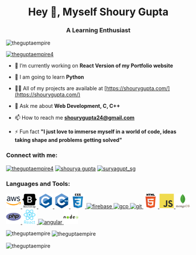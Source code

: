 <h1 align="center">Hey 👋, Myself Shoury Gupta</h1>
<h3 align="center">A Learning Enthusiast</h3>

<p align="left"> <img src="https://komarev.com/ghpvc/?username=theguptaempire&label=Profile%20views&color=0e75b6&style=flat" alt="theguptaempire" /> </p>

<p align="left"> <a href="https://twitter.com/theguptaempire4" target="blank"><img src="https://img.shields.io/twitter/follow/theguptaempire4?logo=twitter&style=for-the-badge" alt="theguptaempire4" /></a> </p>

- 🔭 I’m currently working on **React Version of my Portfolio website**

- 🌱 I am going to learn **Python**

- 👨‍💻 All of my projects are available at [https://shourygupta.com/](https://shourygupta.com/)

- 💬 Ask me about **Web Development, C, C++**

- 📫 How to reach me **shourygupta24@gmail.com**

- ⚡ Fun fact **"I just love to immerse myself in a world of code, ideas taking shape and problems getting solved"**

<h3 align="left">Connect with me:</h3>
<p align="left">
<a href="https://twitter.com/theguptaempire4" target="blank"><img align="center" src="https://raw.githubusercontent.com/rahuldkjain/github-profile-readme-generator/master/src/images/icons/Social/twitter.svg" alt="theguptaempire4" height="30" width="40" /></a>
<a href="https://fb.com/shourya gupta" target="blank"><img align="center" src="https://raw.githubusercontent.com/rahuldkjain/github-profile-readme-generator/master/src/images/icons/Social/facebook.svg" alt="shourya gupta" height="30" width="40" /></a>
<a href="https://instagram.com/suryagupt_sg" target="blank"><img align="center" src="https://raw.githubusercontent.com/rahuldkjain/github-profile-readme-generator/master/src/images/icons/Social/instagram.svg" alt="suryagupt_sg" height="30" width="40" /></a>
</p>

<h3 align="left">Languages and Tools:</h3>
<p align="left"> <a href="https://aws.amazon.com" target="_blank" rel="noreferrer"> <img src="https://raw.githubusercontent.com/devicons/devicon/master/icons/amazonwebservices/amazonwebservices-original-wordmark.svg" alt="aws" width="40" height="40"/> </a> <a href="https://getbootstrap.com" target="_blank" rel="noreferrer"> <img src="https://raw.githubusercontent.com/devicons/devicon/master/icons/bootstrap/bootstrap-plain-wordmark.svg" alt="bootstrap" width="40" height="40"/> </a> <a href="https://www.cprogramming.com/" target="_blank" rel="noreferrer"> <img src="https://raw.githubusercontent.com/devicons/devicon/master/icons/c/c-original.svg" alt="c" width="40" height="40"/> </a> <a href="https://www.w3schools.com/cpp/" target="_blank" rel="noreferrer"> <img src="https://raw.githubusercontent.com/devicons/devicon/master/icons/cplusplus/cplusplus-original.svg" alt="cplusplus" width="40" height="40"/> </a> <a href="https://www.w3schools.com/css/" target="_blank" rel="noreferrer"> <img src="https://raw.githubusercontent.com/devicons/devicon/master/icons/css3/css3-original-wordmark.svg" alt="css3" width="40" height="40"/> </a> <a href="https://firebase.google.com/" target="_blank" rel="noreferrer"> <img src="https://www.vectorlogo.zone/logos/firebase/firebase-icon.svg" alt="firebase" width="40" height="40"/> </a> <a href="https://cloud.google.com" target="_blank" rel="noreferrer"> <img src="https://www.vectorlogo.zone/logos/google_cloud/google_cloud-icon.svg" alt="gcp" width="40" height="40"/> </a> <a href="https://git-scm.com/" target="_blank" rel="noreferrer"> <img src="https://www.vectorlogo.zone/logos/git-scm/git-scm-icon.svg" alt="git" width="40" height="40"/> </a> <a href="https://www.w3.org/html/" target="_blank" rel="noreferrer"> <img src="https://raw.githubusercontent.com/devicons/devicon/master/icons/html5/html5-original-wordmark.svg" alt="html5" width="40" height="40"/> </a> <a href="https://developer.mozilla.org/en-US/docs/Web/JavaScript" target="_blank" rel="noreferrer"> <img src="https://raw.githubusercontent.com/devicons/devicon/master/icons/javascript/javascript-original.svg" alt="javascript" width="40" height="40"/> </a> <a href="https://www.mongodb.com/" target="_blank" rel="noreferrer"> <img src="https://raw.githubusercontent.com/devicons/devicon/master/icons/mongodb/mongodb-original-wordmark.svg" alt="mongodb" width="40" height="40"/> </a> <a href="https://www.php.net" target="_blank" rel="noreferrer"> <img src="https://raw.githubusercontent.com/devicons/devicon/master/icons/php/php-original.svg" alt="php" width="40" height="40"/> </a> <a href="https://reactjs.org/" target="_blank" rel="noreferrer"> <img src="https://raw.githubusercontent.com/devicons/devicon/master/icons/react/react-original-wordmark.svg" alt="react" width="40" height="40"/> </a> <a href="https://angular.io" target="_blank" rel="noreferrer"> <img src="https://angular.io/assets/images/logos/angular/angular.svg" alt="angular" width="40" height="40"/> </a> <a href="https://nodejs.org" target="_blank" rel="noreferrer"> <img src="https://raw.githubusercontent.com/devicons/devicon/master/icons/nodejs/nodejs-original-wordmark.svg" alt="nodejs" width="40" height="40"/> </a></p>

<p><img align="left" src="https://github-readme-stats.vercel.app/api/top-langs?username=theguptaempire&show_icons=true&locale=en&layout=compact" alt="theguptaempire" /></p>

<p>&nbsp;<img align="center" src="https://github-readme-stats.vercel.app/api?username=theguptaempire&show_icons=true&locale=en" alt="theguptaempire" /></p>

<p><img align="center" src="https://github-readme-streak-stats.herokuapp.com/?user=theguptaempire&" alt="theguptaempire" /></p>
